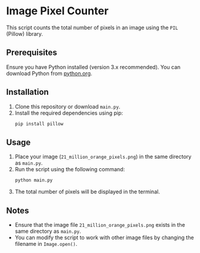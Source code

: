 # Image Pixel Counter

This script counts the total number of pixels in an image using the `PIL` (Pillow) library.

## Prerequisites

Ensure you have Python installed (version 3.x recommended). You can download Python from [python.org](https://www.python.org/).

## Installation

1. Clone this repository or download `main.py`.
2. Install the required dependencies using pip:
   ```sh
   pip install pillow
   ```

## Usage

1. Place your image (`21_million_orange_pixels.png`) in the same directory as `main.py`.
2. Run the script using the following command:
   ```sh
   python main.py
   ```
3. The total number of pixels will be displayed in the terminal.

## Notes

- Ensure that the image file `21_million_orange_pixels.png` exists in the same directory as `main.py`.
- You can modify the script to work with other image files by changing the filename in `Image.open()`.
